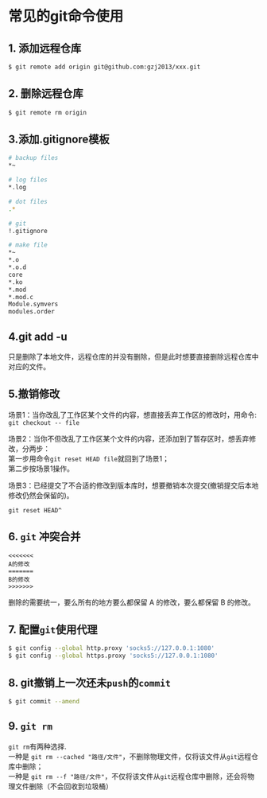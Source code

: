 # 常见的git命令使用

## 1. 添加远程仓库
```bash
$ git remote add origin git@github.com:gzj2013/xxx.git
```

## 2. 删除远程仓库
```bash
$ git remote rm origin 
```


## 3.添加.gitignore模板
```bash
# backup files
*~

# log files
*.log

# dot files
.*

# git
!.gitignore

# make file
*~
*.o
*.o.d
core
*.ko
*.mod
*.mod.c
Module.symvers
modules.order
```

## 4.git add -u
只是删除了本地文件，远程仓库的并没有删除，但是此时想要直接删除远程仓库中对应的文件。    


## 5.撤销修改

场景1：当你改乱了工作区某个文件的内容，想直接丢弃工作区的修改时，用命令:           
`git checkout -- file`

场景2：当你不但改乱了工作区某个文件的内容，还添加到了暂存区时，想丢弃修改，分两步：   
第一步用命令`git reset HEAD file`就回到了场景1；    
第二步按场景1操作。    

场景3：已经提交了不合适的修改到版本库时，想要撤销本次提交(撤销提交后本地修改仍然会保留的)。    
```
git reset HEAD^
```

## 6. `git` 冲突合并
```
<<<<<<<   
A的修改 
=======
B的修改
>>>>>>>
```
删除的需要统一，要么所有的地方要么都保留 A 的修改，要么都保留 B 的修改。       


## 7. 配置`git`使用代理  

```bash
$ git config --global http.proxy 'socks5://127.0.0.1:1080' 
$ git config --global https.proxy 'socks5://127.0.0.1:1080'
```
 
## 8. git撤销上一次还未`push`的`commit `

```bash
$ git commit --amend
```

## 9. `git rm` 
`git rm`有两种选择.           
一种是 `git rm --cached "路径/文件"`，不删除物理文件，仅将该文件从`git`远程仓库中删除；  
一种是 `git rm --f "路径/文件"`，不仅将该文件从`git`远程仓库中删除，还会将物理文件删除（不会回收到垃圾桶）          
